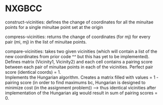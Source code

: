 # NXGBCC

construct-vicinities: defines the change of coordinates for all the minuitae points for a single minuitae point set at the origin

compress-vicinities: returns the change of coordinates (for mj) for every pair (mi, mj) in the list of minuitae points. 

compare-vicinities: takes two given vicinities (which will contain a list of the new coordinates from prior code ^^ but this has yet to be implemented). Defines matrix (Vicinity1, Vicinity2) and each cell contains a pairing score between each pair of minuitae points in each of the vicinities. Perfect pair score (identical coords) = 1.  
Implements the Hungarian algorithm. Creates a matrix filled with values = 1 - pairing score (in order to find maximums bc, Hungarian is designed to minimize cost (in the assignment problem)) --> thus identical vicinities after implementation of the Hungarian alg would result in sum of pairing scores = 0.  
